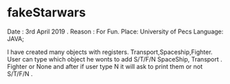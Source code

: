 # fakeStarwars
Date : 3rd April 2019 . Reason : For Fun. Place: University of Pecs Language: JAVA; 


I have created many objects with registers.
Transport,Spaceship,Fighter.
User can type which object he wonts to add S/T/F/N SpaceShip, Transport . Fighter or None
and after if user type N it will ask to print them or not S/T/F/N .
